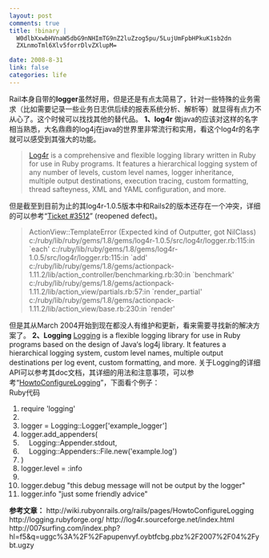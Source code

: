 ```yaml
--- 
layout: post
comments: true
title: !binary |
  W0dlbXxwbHVnaW5dbG9nNHImTG9nZ2luZzog5pu/5LujUmFpbHPkuK1sb2dn
  ZXLnmoTml6Xlv5forrDlvZXlupM=

date: 2008-8-31
link: false
categories: life
---
```

Rail本身自带的<strong>logger</strong>虽然好用，但是还是有点太简易了，针对一些特殊的业务需求（比如需要记录一些业务日志供后续的报表系统分析、解析等）就显得有点力不从心了。这个时候可以找找其他的替代品。
<strong>1、log4r</strong>
做java的应该对这样的名字相当熟悉，大名鼎鼎的log4j在java的世界里非常流行和实用，看这个log4r的名字就可以感受到其强大的功能。
<blockquote><a href="http://log4r.sourceforge.net/index.html">Log4r</a> is a comprehensive and flexible logging library written in Ruby for use in Ruby programs. It features a hierarchical logging system of any number of levels, custom level names, logger inheritance, multiple output destinations, execution tracing, custom formatting, thread safteyness, XML and YAML configuration, and more.</blockquote>
但是截至到目前为止的其log4r-1.0.5版本中和Rails2的版本还存在一个冲突，详细的可以参考“<a href="http://dev.rubyonrails.org/ticket/3512">Ticket #3512</a>” (reopened defect)。
<blockquote>ActionView::TemplateError (Expected kind of Outputter, got NilClass) c:/ruby/lib/ruby/gems/1.8/gems/log4r-1.0.5/src/log4r/logger.rb:115:in `each' c:/ruby/lib/ruby/gems/1.8/gems/log4r-1.0.5/src/log4r/logger.rb:115:in `add' c:/ruby/lib/ruby/gems/1.8/gems/actionpack-1.11.2/lib/action_controller/benchmarking.rb:30:in `benchmark' c:/ruby/lib/ruby/gems/1.8/gems/actionpack-1.11.2/lib/action_view/partials.rb:57:in `render_partial' c:/ruby/lib/ruby/gems/1.8/gems/actionpack-1.11.2/lib/action_view/base.rb:230:in `render'</blockquote>
但是其从March 2004开始到现在都没人有维护和更新，看来需要寻找新的解决方案了。
<strong>2、Logging</strong>
<a href="http://logging.rubyforge.org/classes/Logging.html">Logging</a> is a flexible logging library for use in Ruby programs based on the design of Java‘s log4j library. It features a hierarchical logging system, custom level names, multiple output destinations per log event, custom formatting, and more.
关于Logging的详细API可以参考其doc文档，其详细的用法和注意事项，可以参考“<a href="http://wiki.rubyonrails.org/rails/pages/HowtoConfigureLogging">HowtoConfigureLogging</a>”，下面看个例子：
<div class="codeText">
<div class="codeHead">Ruby代码</div>
<ol class="dp-rb" start="1">
	<li class="alt"><span><span>require </span><span class="string">'logging'</span><span>  </span></span></li>
	<li><span>  </span></li>
	<li class="alt"><span>logger = Logging::Logger[<span class="string">'example_logger'</span><span>]  </span></span></li>
	<li><span>logger.add_appenders(  </span></li>
	<li class="alt"><span>    Logging::Appender.stdout,  </span></li>
	<li><span>    Logging::Appenders::<span class="builtin">File</span><span>.</span><span class="keyword">new</span><span>(</span><span class="string">'example.log'</span><span>)  </span></span></li>
	<li class="alt"><span>)  </span></li>
	<li><span>logger.level = <span class="symbol">:info</span><span>  </span></span></li>
	<li class="alt"><span>  </span></li>
	<li><span>logger.debug <span class="string">"this debug message will not be output by the logger"</span><span>  </span></span></li>
	<li class="alt"><span>logger.info <span class="string">"just some friendly advice"</span><span>  </span></span></li>
</ol>
</div>
<strong>参考文章：</strong>
http://wiki.rubyonrails.org/rails/pages/HowtoConfigureLogging
http://logging.rubyforge.org/
http://log4r.sourceforge.net/index.html
http://007surfing.com/index.php?hl=f5&amp;q=uggc%3A%2F%2Fapupenvyf.oybtfcbg.pbz%2F2007%2F04%2Fybt.ugzy
